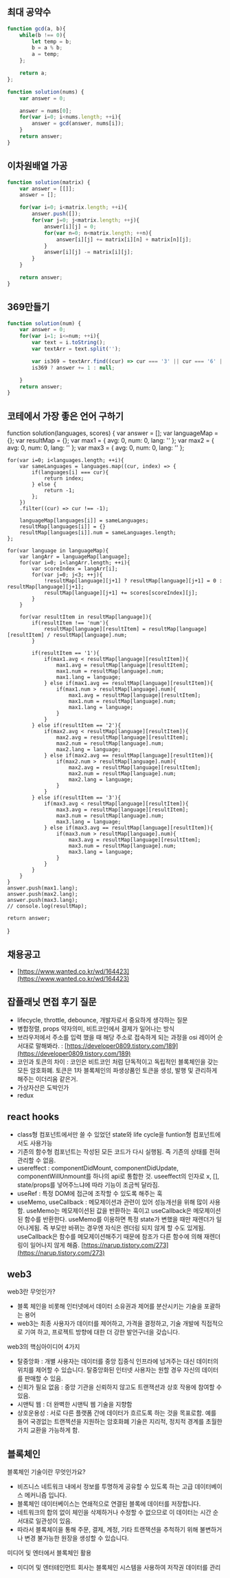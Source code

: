 ## 최대 공약수
```javascript
function gcd(a, b){
    while(b !== 0){
        let temp = b;
        b = a % b;
        a = temp;
    };

    return a;
};

function solution(nums) {
    var answer = 0;

    answer = nums[0];
    for(var i=0; i<nums.length; ++i){
        answer = gcd(answer, nums[i]);
    }
    return answer;
}
```

## 이차원배열 가공
```javascript
function solution(matrix) {
    var answer = [[]];
    answer = [];

    for(var i=0; i<matrix.length; ++i){
        answer.push([]);
        for(var j=0; j<matrix.length; ++j){
            answer[i][j] = 0;
            for(var n=0; n<matrix.length; ++n){
                answer[i][j] += matrix[i][n] + matrix[n][j];
            }
            answer[i][j] -= matrix[i][j];
        }
    }

    return answer;
}
```

## 369만들기
```javascript
function solution(num) {
    var answer = 0;
    for(var i=1; i<=num; ++i){
        var text = i.toString();
        var textArr = text.split('');

        var is369 = textArr.find((cur) => cur === '3' || cur === '6' || cur === '9');
        is369 ? answer += 1 : null;

    }
    return answer;
}
```

## 코테에서 가장 좋은 언어 구하기
function solution(languages, scores) {
    var answer = [];
    var languageMap = {};
    var resultMap = {};
    var max1 = {
        avg: 0,
        num: 0,
        lang: ''
    };
    var max2 = {
        avg: 0,
        num: 0,
        lang: ''
    };
    var max3 = {
        avg: 0,
        num: 0,
        lang: ''
    };

    for(var i=0; i<languages.length; ++i){
        var sameLanguages = languages.map((cur, index) => {
            if(languages[i] === cur){
                return index;
            } else {
                return -1;
            };
        })
        .filter((cur) => cur !== -1);

        languageMap[languages[i]] = sameLanguages;
        resultMap[languages[i]] = {}
        resultMap[languages[i]].num = sameLanguages.length;
    };

    for(var language in languageMap){
        var langArr = languageMap[language];
        for(var i=0; i<langArr.length; ++i){
            var scoreIndex = langArr[i];
            for(var j=0; j<3; ++j){
                !resultMap[language][j+1] ? resultMap[language][j+1] = 0 : resultMap[language][j+1];
                resultMap[language][j+1] += scores[scoreIndex][j];
            }
        }
        
        for(var resultItem in resultMap[language]){
            if(resultItem !== 'num'){
                resultMap[language][resultItem] = resultMap[language][resultItem] / resultMap[language].num;
            }

            if(resultItem == '1'){
                if(max1.avg < resultMap[language][resultItem]){
                    max1.avg = resultMap[language][resultItem];
                    max1.num = resultMap[language].num;
                    max1.lang = language;
                } else if(max1.avg == resultMap[language][resultItem]){
                    if(max1.num > resultMap[language].num){
                        max1.avg = resultMap[language][resultItem];
                        max1.num = resultMap[language].num;
                        max1.lang = language;
                    }
                }
            } else if(resultItem == '2'){
                if(max2.avg < resultMap[language][resultItem]){
                    max2.avg = resultMap[language][resultItem];
                    max2.num = resultMap[language].num;
                    max2.lang = language;
                } else if(max2.avg == resultMap[language][resultItem]){
                    if(max2.num > resultMap[language].num){
                        max2.avg = resultMap[language][resultItem];
                        max2.num = resultMap[language].num;
                        max2.lang = language;
                    }
                }
            } else if(resultItem == '3'){
                if(max3.avg < resultMap[language][resultItem]){
                    max3.avg = resultMap[language][resultItem];
                    max3.num = resultMap[language].num;
                    max3.lang = language;
                } else if(max3.avg == resultMap[language][resultItem]){
                    if(max3.num > resultMap[language].num){
                        max3.avg = resultMap[language][resultItem];
                        max3.num = resultMap[language].num;
                        max3.lang = language;
                    }
                }
            }
        }
    }
    answer.push(max1.lang);
    answer.push(max2.lang);
    answer.push(max3.lang);
    // console.log(resultMap);

    return answer;
}



## 채용공고
- [https://www.wanted.co.kr/wd/164423](https://www.wanted.co.kr/wd/164423)


## 잡플래닛 면접 후기 질문
- lifecycle, throttle, debounce, 개발자로서 중요하게 생각하는 질문
- 병합정렬, props 약자의미, 비트코인에서 결제가 일어나는 방식
- 브라우저에서 주소를 입력 했을 때 해당 주소로 접속하게 되는 과정을 osi 레이어 순서대로 말해봐라. : [https://developer0809.tistory.com/189](https://developer0809.tistory.com/189)
- 코인과 토큰의 차이 : 코인은 비트코인 처럼 단독적이고 독립적인 블록체인을 갖는 모든 암호화폐. 토큰은 1차 블록체인의 파생상품인 토큰을 생성, 발행 및 관리하게 해주는 이더리움 같은거.
- 가상자산은 도박인가
- redux

## react hooks
- class형 컴포넌트에서만 쓸 수 있었던 state와 life cycle을 funtion형 컴포넌트에서도 사용가능
- 기존의 함수형 컴포넌트는 작성된 모든 코드가 다시 실행됨. 즉 기존의 상태를 전혀 관리할 수 없음.
- usereffect : componentDidMount, componentDidUpdate, componentWillUnmount를 하나의 api로 통합한 것. useeffect의 인자로 x, [], state/props를 넣어주느냐에 따라 기능이 조금씩 달라짐.
- useRef : 특정 DOM에 접근에 조작할 수 있도록 해주는 훅
- useMemo, useCallback : 메모제이션과 관련이 있어 성능개선을 위해 많이 사용함. useMemo는 메모제이션된 값을 반환하는 훅이고 useCallback은 메모제이션된 함수를 반환한다. useMemo를 이용하면 특정 state가 변했을 때만 재렌더가 일어나게됨. 즉 부모만 바뀌는 경우엔 자식은 렌더링 되지 않게 할 수도 있게됨. useCallback은 함수를 메모제이션해주기 때문에 참조가 다른 함수에 의해 재렌더링이 일어나지 않게 해줌. [https://narup.tistory.com/273](https://narup.tistory.com/273)

## web3
web3란 무엇인가?
- 블록 체인을 비롯해 인터넷에서 데이터 소유권과 제어를 분산시키는 기술을 포괄하는 용어
- web3는 최종 사용자가 데이터를 제어하고, 가격을 결정하고, 기술 개발에 직접적으로 기여 하고, 프로젝트 방향에 대한 더 강한 발언구너을 갖습니다.

web3의 핵심아이디어 4가지
- 탈중앙화 : 개별 사용자는 데이터를 중앙 집중식 인프라에 넘겨주는 대신 데이터의 위치를 제어할 수 있습니다. 탈중앙화된 인터넷 사용자는 원할 경우 자신의 데이터를 판매할 수 있음.
- 신회가 필요 없음 : 중앙 기관을 신뢰하지 않고도 트랜잭션과 상호 작용에 참여할 수 있음.
- 시맨틱 웹 : 더 완벽한 시맨틱 웹 기술을 지향함
- 상호운용성 : 서로 다른 플랫폼 간에 데이터가 흐르도록 하는 것을 목표로함. 예를 들어 국경없는 트랜젝션을 지원하는 암호화폐 기술은 지리적, 정치적 경계를 초월한 가치 교환을 가능하게 함.

## 블록체인
블록체인 기술이란 무엇인가요?
- 비즈니스 네트워크 내에서 정보를 투명하게 공유할 수 있도록 하는 고급 데이터베이스 메커니즘 입니다.
- 블록체인 데이터베이스는 연쇄적으로 연결된 블록에 데이터를 저장합니다.
- 네트워크의 합의 없이 체인을 삭제하거나 수정할 수 없으므로 이 데이터는 시간 순서대로 일관성이 있음.
- 따라서 블록체이을 통해 주문, 결제, 계정, 기타 트랜잭션을 추척하기 위해 불변하거나 변경 불가능한 원장을 생성할 수 있습니다.

미디어 및 엔터에서 블록체인 활용
- 미디어 및 엔터테인먼트 회사는 블록체인 시스템을 사용하여 저작권 데이터를 관리
